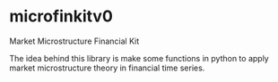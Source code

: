 # microfinkitv0
Market Microstructure Financial Kit

The idea behind this library is make some functions in python to apply market microstructure theory in financial time series.
